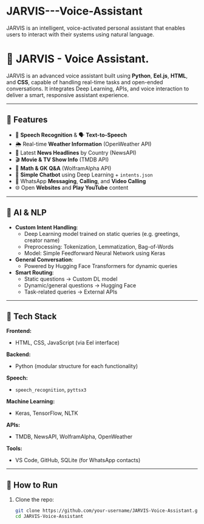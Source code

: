 # JARVIS---Voice-Assistant
 JARVIS is an intelligent, voice-activated personal assistant that enables users to interact with their systems using  natural language.
# 🤖 JARVIS - Voice Assistant.

JARVIS is an advanced voice assistant built using **Python**, **Eel.js**, **HTML**, and **CSS**, capable of handling real-time tasks and open-ended conversations. It integrates Deep Learning, APIs, and voice interaction to deliver a smart, responsive assistant experience.

---

## 🔧 Features

- 🎤 **Speech Recognition** & 🗣️ **Text-to-Speech**
- 🌦️ Real-time **Weather Information** (OpenWeather API)
- 📰 Latest **News Headlines** by Country (NewsAPI)
- 🎬 **Movie & TV Show Info** (TMDB API)
- 🧮 **Math & GK Q&A** (WolframAlpha API)
- 💬 **Simple Chatbot** using Deep Learning + `intents.json`
- 📱 WhatsApp **Messaging**, **Calling**, and **Video Calling**
- 🌐 Open **Websites** and **Play YouTube** content

---

## 🧠 AI & NLP

- **Custom Intent Handling**:
  - Deep Learning model trained on static queries (e.g. greetings, creator name)
  - Preprocessing: Tokenization, Lemmatization, Bag-of-Words
  - Model: Simple Feedforward Neural Network using Keras
- **General Conversation**:
  - Powered by Hugging Face Transformers for dynamic queries
- **Smart Routing**:
  - Static questions → Custom DL model
  - Dynamic/general questions → Hugging Face
  - Task-related queries → External APIs

---

## 🧱 Tech Stack

**Frontend:**
- HTML, CSS, JavaScript (via Eel interface)

**Backend:**
- Python (modular structure for each functionality)

**Speech:**
- `speech_recognition`, `pyttsx3`

**Machine Learning:**
- Keras, TensorFlow, NLTK

**APIs:**
- TMDB, NewsAPI, WolframAlpha, OpenWeather

**Tools:**
- VS Code, GitHub, SQLite (for WhatsApp contacts)

---

## 🚀 How to Run

1. Clone the repo:
   ```bash
   git clone https://github.com/your-username/JARVIS-Voice-Assistant.git
   cd JARVIS-Voice-Assistant
